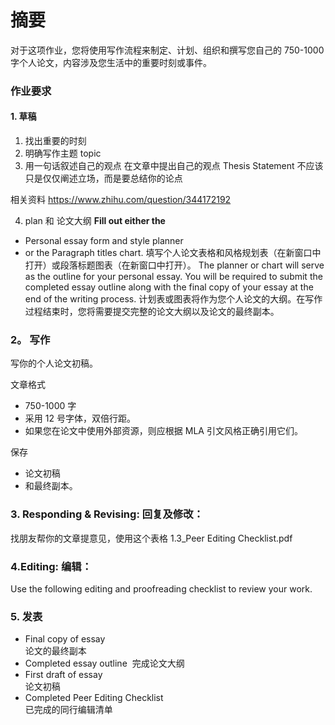 # 摘要

对于这项作业，您将使用写作流程来制定、计划、组织和撰写您自己的 750-1000 字个人论文，内容涉及您生活中的重要时刻或事件。

### 作业要求

#### 1. 草稿

1. 找出重要的时刻
2. 明确写作主题 topic
3. 用一句话叙述自己的观点
在文章中提出自己的观点
Thesis Statement 不应该只是仅仅阐述立场，而是要总结你的论点

相关资料
https://www.zhihu.com/question/344172192



4. plan 和 论文大纲
**Fill out either the** 
- Personal essay form and style planner
- or the Paragraph titles chart. 
填写个人论文表格和风格规划表（在新窗口中打开）或段落标题图表（在新窗口中打开）。
The planner or chart will serve as the outline for your personal essay. You will be required to submit the completed essay outline along with the final copy of your essay at the end of the writing process.
计划表或图表将作为您个人论文的大纲。在写作过程结束时，您将需要提交完整的论文大纲以及论文的最终副本。



### 2。 写作

写你的个人论文初稿。

文章格式
- 750-1000 字
- 采用 12 号字体，双倍行距。
- 如果您在论文中使用外部资源，则应根据 MLA 引文风格正确引用它们。




保存
- 论文初稿
- 和最终副本。


### 3.  Responding & Revising: 回复及修改：
找朋友帮你的文章提意见，使用这个表格
1.3_Peer Editing Checklist.pdf


### 4.Editing: 编辑：


Use the following editing and proofreading checklist to review your work.


### 5. 发表


- Final copy of essay  
    论文的最终副本
- Completed essay outline 
	完成论文大纲
- First draft of essay  
    论文初稿
- Completed Peer Editing Checklist  
    已完成的同行编辑清单

